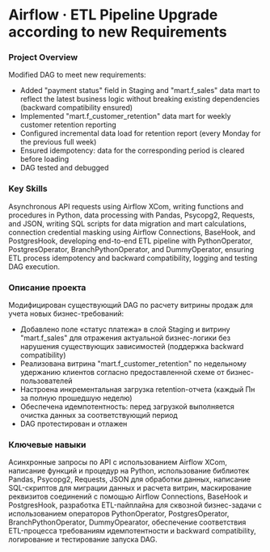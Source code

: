 # Airflow · ETL Pipeline Upgrade according to new Requirements

### Project Overview

Modified DAG to meet new requirements:
- Added "payment status" field in Staging and "mart.f_sales" data mart to reflect the latest business logic without breaking existing dependencies (backward compatibility ensured)
- Implemented "mart.f_customer_retention" data mart for weekly customer retention reporting
- Configured incremental data load for retention report (every Monday for the previous full week)
- Ensured idempotency: data for the corresponding period is cleared before loading
- DAG tested and debugged

### Key Skills

Asynchronous API requests using Airflow XCom, writing functions and procedures in Python, data processing with Pandas, Psycopg2, Requests, and JSON, writing SQL scripts for data migration and mart calculations, connection credential masking using Airflow Connections, BaseHook, and PostgresHook, developing end-to-end ETL pipeline with PythonOperator, PostgresOperator, BranchPythonOperator, and DummyOperator, ensuring ETL process idempotency and backward compatibility, logging and testing DAG execution.

### Описание проекта

Модифицирован существующий DAG по расчету витрины продаж для учета новых бизнес-требований:
- Добавлено поле «статус платежа» в слой Staging и витрину "mart.f_sales" для отражения актуальной бизнес-логики без нарушения существующих зависимостей (поддержка backward compatibility)
- Реализована витрина "mart.f_customer_retention" по недельному удержанию клиентов согласно предоставленной схеме от бизнес-пользователей
- Настроена инкрементальная загрузка retention-отчета (каждый Пн за полную прошедшую неделю)
- Обеспечена идемпотентность: перед загрузкой выполняется очистка данных за соответствующий период
- DAG протестирован и отлажен

### Ключевые навыки

Асинхронные запросы по API с использованием Airflow XCom, написание функций и процедур на Python, использование библиотек Pandas, Psycopg2, Requests, JSON для обработки данных, написание SQL-скриптов для миграции данных и расчета витрин, маскирование реквизитов соединений с помощью Airflow Connections, BaseHook и PostgresHook, разработка ETL-пайплайна для сквозной бизнес-задачи с использованием операторов PythonOperator, PostgresOperator, BranchPythonOperator, DummyOpearator, обеспечение соответствия ETL-процесса требованиям идемпотентности и backward compatibility, логирование и тестирование запуска DAG.
